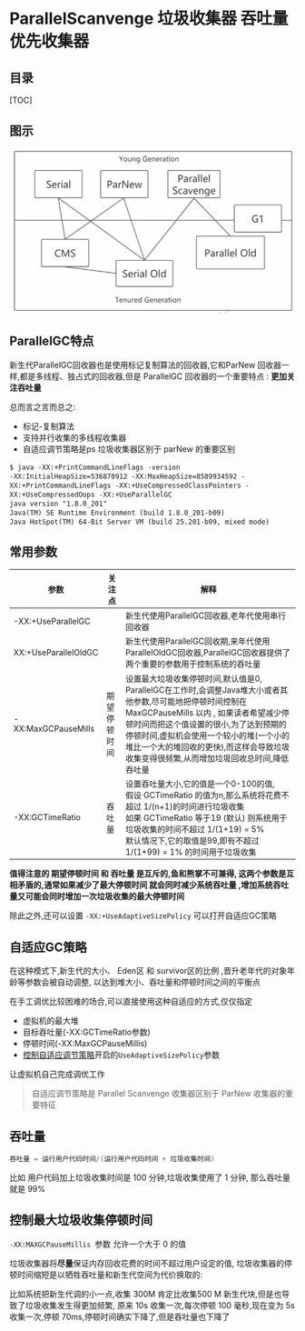# ParallelScanvenge 垃圾收集器 吞吐量优先收集器

## 目录

[TOC]

## 图示

<img src="../../assets/image-20200908105903706.png" alt="image-20200908105903706" style="zoom:67%;" />

## ParallelGC特点

新生代ParallelGC回收器也是使用标记复制算法的回收器,它和ParNew 回收器一样,都是多线程、独占式的回收器,但是 ParallelGC 回收器的一个重要特点 : **更加关注吞吐量**

总而言之言而总之:

- 标记-复制算法
- 支持并行收集的多线程收集器
- 自适应调节策略是ps 垃圾收集器区别于 parNew 的重要区别

```
$ java -XX:+PrintCommandLineFlags -version
-XX:InitialHeapSize=536870912 -XX:MaxHeapSize=8589934592 -XX:+PrintCommandLineFlags -XX:+UseCompressedClassPointers -XX:+UseCompressedOops -XX:+UseParallelGC 
java version "1.8.0_201"
Java(TM) SE Runtime Environment (build 1.8.0_201-b09)
Java HotSpot(TM) 64-Bit Server VM (build 25.201-b09, mixed mode)
```

## 常用参数

| 参数                 | 关注点       | 解释                                                         |
| -------------------- | ------------ | ------------------------------------------------------------ |
| -XX:+UseParallelGC   |              | 新生代使用ParallelGC回收器,老年代使用串行回收器              |
| XX:+UseParallelOldGC |              | 新生代使用ParallelGC回收期,来年代使用ParallelOldGC回收器,ParallelGC回收器提供了两个重要的参数用于控制系统的吞吐量 |
| -XX:MaxGCPauseMills  | 期望停顿时间 | 设置最大垃圾收集停顿时间,默认值是0, ParallelGC在工作时,会调整Java堆大小或者其他参数,尽可能地把停顿时间控制在MaxGCPauseMills 以内 , 如果读者希望减少停顿时间而把这个值设置的很小,为了达到预期的停顿时间,虚拟机会使用一个较小的堆(一个小的堆比一个大的堆回收的更快),而这样会导致垃圾收集变得很频繁,从而增加垃圾回收总时间,降低吞吐量 |
| -XX:GCTimeRatio      | 吞吐量       | 设置吞吐量大小,它的值是一个0-100的值,<br />假设 GCTimeRatio 的值为n,那么系统将花费不超过 1/(n+1)的时间进行垃圾收集<br />如果 GCTimeRatio 等于19 (默认) 则系统用于垃圾收集的时间不超过 1/(1+19) = 5%<br />默认情况下,它的取值是99,即有不超过1/(1+99) = 1% 的时间用于垃圾收集 |

**值得注意的 期望停顿时间 和 吞吐量 是互斥的,鱼和熊掌不可兼得, 这两个参数是互相矛盾的,通常如果减少了最大停顿时间 就会同时减少系统吞吐量 ,增加系统吞吐量又可能会同时增加一次垃圾收集的最大停顿时间**

除此之外,还可以设置 `-XX:+UseAdaptiveSizePolicy` 可以打开自适应GC策略 

## 自适应GC策略 

在这种模式下,新生代的大小、 Eden区 和 survivor区的比例 ,晋升老年代的对象年龄等参数会被自动调整, 以达到堆大小、吞吐量和停顿时间之间的平衡点

在手工调优比较困难的场合,可以直接使用这种自适应的方式,仅仅指定

- 虚拟机的最大堆
- 目标吞吐量(-XX:GCTimeRatio参数)
- 停顿时间(-XX:MaxGCPauseMillis)
- [控制自适应调节策略](#控制自适应调节策略)开启的`UseAdaptiveSizePolicy`参数

让虚拟机自己完成调优工作

> 自适应调节策略是 Parallel Scanvenge 收集器区别于 ParNew 收集器的重要特征

## 吞吐量

```java
吞吐量 = 运行用户代码时间/(运行用户代码时间 + 垃圾收集时间)
```

比如 用户代码加上垃圾收集时间是 100 分钟,垃圾收集使用了 1 分钟, 那么吞吐量就是 99%

## 控制最大垃圾收集停顿时间

`-XX:MAXGCPauseMillis `参数 允许一个大于 0 的值

垃圾收集器将**尽量**保证内存回收花费的时间不超过用户设定的值, 垃圾收集器的停顿时间缩短是以牺牲吞吐量和新生代空间为代价换取的:

比如系统把新生代调的小一点,收集 300M 肯定比收集500 M 新生代块,但是也导致了垃圾收集发生得更加频繁, 原来 10s 收集一次,每次停顿 100 毫秒,现在变为 5s 收集一次,停顿 70ms,停顿时间确实下降了,但是吞吐量也下降了
